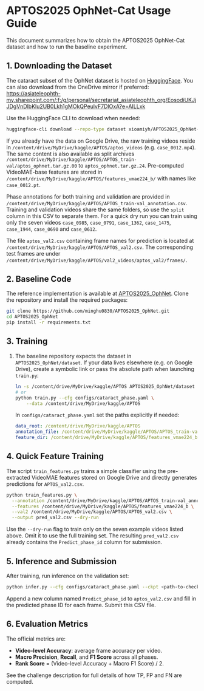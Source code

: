# APTOS2025 OphNet-Cat Usage Guide

This document summarizes how to obtain the APTOS2025 OphNet-Cat dataset and how to run the baseline experiment.

## 1. Downloading the Dataset

The cataract subset of the OphNet dataset is hosted on [HuggingFace](https://huggingface.co/datasets/xioamiyh/APTOS2025_OphNet-Cat). You can also download from the OneDrive mirror if preferred:
<https://asiateleophth-my.sharepoint.com/:f:/g/personal/secretariat_asiateleophth_org/EosodiUKJjJDgVnDlbKlu2UB0Lkh1gMOkQPeulvF7DlOxA?e=AILLxk>

Use the HuggingFace CLI to download when needed:
```bash
huggingface-cli download --repo-type dataset xioamiyh/APTOS2025_OphNet-Cat --local-dir ./APTOS2025_OphNet-Cat
```

If you already have the data on Google Drive, the raw training videos reside in
`/content/drive/MyDrive/kaggle/APTOS/aptos_videos` (e.g.
`case_0012.mp4`).  The same content is also available as split archives
`/content/drive/MyDrive/kaggle/APTOS/APTOS_train-val/aptos_ophnet.tar.gz.00`
to `aptos_ophnet.tar.gz.24`.  Pre-computed VideoMAE-base features are stored in
`/content/drive/MyDrive/kaggle/APTOS/features_vmae224_b/` with names like
`case_0012.pt`.

Phase annotations for both training and validation are provided in
`/content/drive/MyDrive/kaggle/APTOS/APTOS_train-val_annotation.csv`.  Training
and validation videos share the same folders, so use the `split` column in this
CSV to separate them.  For a quick dry run you can train using only the seven
videos `case_0985`, `case_0791`, `case_1362`, `case_1475`, `case_1944`,
`case_0690` and `case_0612`.

The file `aptos_val2.csv` containing frame names for prediction is located at
`/content/drive/MyDrive/kaggle/APTOS/APTOS_val2.csv`.  The corresponding test
frames are under `/content/drive/MyDrive/kaggle/APTOS/val2_videos/aptos_val2/frames/`.

## 2. Baseline Code

The reference implementation is available at [APTOS2025_OphNet](https://github.com/minghu0830/APTOS2025_OphNet).
Clone the repository and install the required packages:
```bash
git clone https://github.com/minghu0830/APTOS2025_OphNet.git
cd APTOS2025_OphNet
pip install -r requirements.txt
```

## 3. Training

1. The baseline repository expects the dataset in `APTOS2025_OphNet/dataset`.
   If your data lives elsewhere (e.g. on Google Drive), create a symbolic link or
   pass the absolute path when launching `train.py`:
   ```bash
   ln -s /content/drive/MyDrive/kaggle/APTOS APTOS2025_OphNet/dataset
   # or
   python train.py --cfg configs/cataract_phase.yaml \
       --data /content/drive/MyDrive/kaggle/APTOS
   ```
   In `configs/cataract_phase.yaml` set the paths explicitly if needed:
   ```yaml
   data_root: /content/drive/MyDrive/kaggle/APTOS
   annotation_file: /content/drive/MyDrive/kaggle/APTOS/APTOS_train-val_annotation.csv
   feature_dir: /content/drive/MyDrive/kaggle/APTOS/features_vmae224_b
   ```


## 4. Quick Feature Training

The script `train_features.py` trains a simple classifier using the pre-extracted VideoMAE features stored on Google Drive and directly generates predictions for `APTOS_val2.csv`.

```bash
python train_features.py \
  --annotation /content/drive/MyDrive/kaggle/APTOS/APTOS_train-val_annotation.csv \
  --features /content/drive/MyDrive/kaggle/APTOS/features_vmae224_b \
  --val2 /content/drive/MyDrive/kaggle/APTOS/APTOS_val2.csv \
  --output pred_val2.csv --dry-run
```

Use the `--dry-run` flag to train only on the seven example videos listed above. Omit it to use the full training set. The resulting `pred_val2.csv` already contains the `Predict_phase_id` column for submission.
## 5. Inference and Submission

After training, run inference on the validation set:
```bash
python infer.py --cfg configs/cataract_phase.yaml --ckpt <path-to-checkpoint>
```
Append a new column named `Predict_phase_id` to `aptos_val2.csv` and fill in the predicted phase ID for each frame. Submit this CSV file.

## 6. Evaluation Metrics

The official metrics are:
- **Video-level Accuracy**: average frame accuracy per video.
- **Macro Precision**, **Recall**, and **F1 Score** across all phases.
- **Rank Score** = (Video-level Accuracy + Macro F1 Score) / 2.

See the challenge description for full details of how TP, FP and FN are computed.

